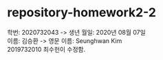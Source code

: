 # repository-homework2-2
학번: 2020732043  -> 생년 월일: 2020년 08월 07일  
이름: 김승환 -> 영문 이름: Seunghwan Kim  
2019732010 최수헌이 수정함.
